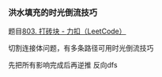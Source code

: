 ### 洪水填充的时光倒流技巧

题目[803. 打砖块 - 力扣（LeetCode）](https://leetcode.cn/problems/bricks-falling-when-hit/description/?envType=problem-list-v2&envId=f4LgKPld)

切割连接体问题，有多条路径可用时光倒流技巧

先把所有影响完成后再逆推 反向dfs